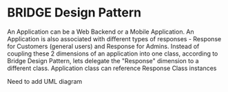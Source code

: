 # BRIDGE Design Pattern

An Application can be a Web Backend or a Mobile Application. 
An Application is also associated with different types of responses - Response for Customers (general users) and Response for Admins. 
Instead of coupling these 2 dimensions of an application into one class, according to Bridge Design Pattern, lets delegate the "Response" dimension to a different class. Application class can reference Response Class instances

Need to add UML diagram